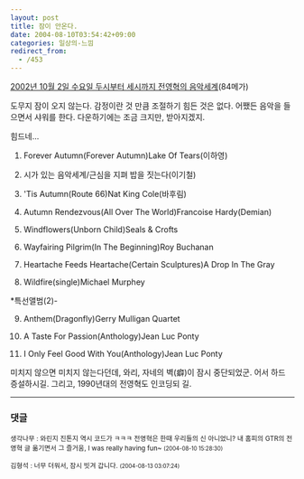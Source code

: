 ```yaml
---
layout: post
title: 잠이 안온다.
date: 2004-08-10T03:54:42+09:00
categories: 일상의-느낌
redirect_from:
  - /453
---
```


<a href=http://jinto.sytes.net/pub/24/KBS2FM_MUSICWORLD_2002-10-02_WED_02-03h.mp3>2002년 10월 2일 수요일 두시부터 세시까지 전영혁의 음악세계</a>(84메가)

도무지 잠이 오지 않는다. 감정이란 것 만큼 조절하기 힘든 것은 없다. 어쨌든 음악을 들으면서 샤워를 한다. 다운하기에는 조금 크지만, 받아지겠지.

힘드네...

1. Forever Autumn(Forever Autumn)Lake Of Tears(이하영)

2. 시가 있는 음악세계/근심을 지펴 밥을 짓는다(이기철)

3. 'Tis Autumn(Route 66)Nat King Cole(바후림)

4. Autumn Rendezvous(All Over The World)Francoise Hardy(Demian)

5. Windflowers(Unborn Child)Seals & Crofts

6. Wayfairing Pilgrim(In The Beginning)Roy Buchanan

7. Heartache Feeds Heartache(Certain Sculptures)A Drop In The Gray

8. Wildfire(single)Michael Murphey

*특선앨범(2)-

9. Anthem(Dragonfly)Gerry Mulligan Quartet

10. A Taste For Passion(Anthology)Jean Luc Ponty

11. I Only Feel Good With You(Anthology)Jean Luc Ponty

미치지 않으면 미치지 않는다던데, 와리, 자네의 벽(癖)이 잠시 중단되었군. 어서 하드 증설하시길. 그리고, 1990년대의 전영혁도 인코딩되 길.



* * *

### 댓글



<!--- cmt:790 --->
<!--- mail: --->
<!--- parent:0 --->

<small>생각나무 : 와린지 진톤지 역시 코드가 ㅋㅋㅋ 전영혁은 한때 우리들의 신 아니었니? 내 홈피의 GTR의 전영혁 글 옮기면서 그 즐거움, I was really having fun~ <small>(2004-08-10 15:28:30)</small></small>


<!--- cmt:791 --->
<!--- mail: --->
<!--- parent:0 --->

<small>김형석 : 너무 더워서, 잠시 빗겨 갑니다. <small>(2004-08-13 03:07:24)</small></small>

